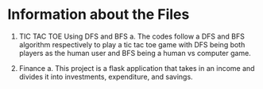 <h1>Information about the Files</h1>

1. TIC TAC TOE Using DFS and BFS
   a. The codes follow a DFS and BFS algorithm respectively to play a tic tac toe game with DFS being both players as the human user and BFS being a human vs computer game. 

2. Finance 
   a. This project is a flask application that takes in an income and divides it into investments, expenditure, and savings. 
